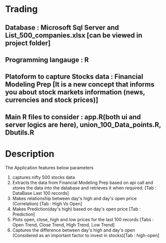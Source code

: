 # Trading

## Database : Microsoft Sql Server and List_500_companies.xlsx [can be viewed in project folder]
## Programming langauge : R
## Platoform to capture Stocks data : Financial Modeling Prep [It is a new concept that informs you about stock markets information (news, currencies and stock prices)]
## Main R files to consider : app.R(both ui and server logics are here), union_100_Data_points.R, Dbutils.R

# Description 
The Application features below parameters
1. captures nifty 500 stocks data
2. Extracts the data from Financial Modeling Prep based on api call and  stores the data into the database and retrieves it when required.  [Tab : DataBase Last 100 records]
3. Makes relationship between day's high and day's open price (Correlation) [Tab : High Vs Open]
4. Makes Prediction(day's high) based on day's open price [Tab : Prediction]
5. Plots open, close, high and low prices for the last 100 records [Tabs : Open Trend, Close Trend, High Trend, Low Trend]
6. Captures the difference between day's high and day's open (Considered as an important factor to invest in stocks)[Tab : high-open]
